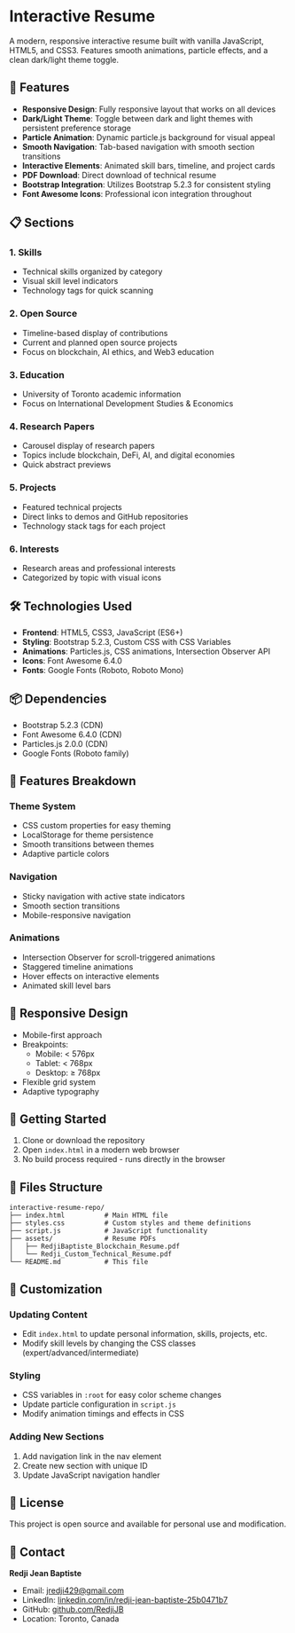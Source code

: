 # Interactive Resume

A modern, responsive interactive resume built with vanilla JavaScript, HTML5, and CSS3. Features smooth animations, particle effects, and a clean dark/light theme toggle.

## 🚀 Features

- **Responsive Design**: Fully responsive layout that works on all devices
- **Dark/Light Theme**: Toggle between dark and light themes with persistent preference storage
- **Particle Animation**: Dynamic particle.js background for visual appeal
- **Smooth Navigation**: Tab-based navigation with smooth section transitions
- **Interactive Elements**: Animated skill bars, timeline, and project cards
- **PDF Download**: Direct download of technical resume
- **Bootstrap Integration**: Utilizes Bootstrap 5.2.3 for consistent styling
- **Font Awesome Icons**: Professional icon integration throughout

## 📋 Sections

### 1. **Skills**
- Technical skills organized by category
- Visual skill level indicators
- Technology tags for quick scanning

### 2. **Open Source**
- Timeline-based display of contributions
- Current and planned open source projects
- Focus on blockchain, AI ethics, and Web3 education

### 3. **Education**
- University of Toronto academic information
- Focus on International Development Studies & Economics

### 4. **Research Papers**
- Carousel display of research papers
- Topics include blockchain, DeFi, AI, and digital economies
- Quick abstract previews

### 5. **Projects**
- Featured technical projects
- Direct links to demos and GitHub repositories
- Technology stack tags for each project

### 6. **Interests**
- Research areas and professional interests
- Categorized by topic with visual icons

## 🛠️ Technologies Used

- **Frontend**: HTML5, CSS3, JavaScript (ES6+)
- **Styling**: Bootstrap 5.2.3, Custom CSS with CSS Variables
- **Animations**: Particles.js, CSS animations, Intersection Observer API
- **Icons**: Font Awesome 6.4.0
- **Fonts**: Google Fonts (Roboto, Roboto Mono)

## 📦 Dependencies

- Bootstrap 5.2.3 (CDN)
- Font Awesome 6.4.0 (CDN)
- Particles.js 2.0.0 (CDN)
- Google Fonts (Roboto family)

## 🎨 Features Breakdown

### Theme System
- CSS custom properties for easy theming
- LocalStorage for theme persistence
- Smooth transitions between themes
- Adaptive particle colors

### Navigation
- Sticky navigation with active state indicators
- Smooth section transitions
- Mobile-responsive navigation

### Animations
- Intersection Observer for scroll-triggered animations
- Staggered timeline animations
- Hover effects on interactive elements
- Animated skill level bars

## 📱 Responsive Design

- Mobile-first approach
- Breakpoints:
  - Mobile: < 576px
  - Tablet: < 768px
  - Desktop: ≥ 768px
- Flexible grid system
- Adaptive typography

## 🚀 Getting Started

1. Clone or download the repository
2. Open `index.html` in a modern web browser
3. No build process required - runs directly in the browser

## 📄 Files Structure

```
interactive-resume-repo/
├── index.html          # Main HTML file
├── styles.css          # Custom styles and theme definitions
├── script.js           # JavaScript functionality
├── assets/             # Resume PDFs
│   ├── RedjiBaptiste_Blockchain_Resume.pdf
│   └── Redji_Custom_Technical_Resume.pdf
└── README.md           # This file
```

## 🔧 Customization

### Updating Content
- Edit `index.html` to update personal information, skills, projects, etc.
- Modify skill levels by changing the CSS classes (expert/advanced/intermediate)

### Styling
- CSS variables in `:root` for easy color scheme changes
- Update particle configuration in `script.js`
- Modify animation timings and effects in CSS

### Adding New Sections
1. Add navigation link in the nav element
2. Create new section with unique ID
3. Update JavaScript navigation handler

## 📝 License

This project is open source and available for personal use and modification.

## 👤 Contact

**Redji Jean Baptiste**
- Email: jredji429@gmail.com
- LinkedIn: [linkedin.com/in/redji-jean-baptiste-25b0471b7](https://www.linkedin.com/in/redji-jean-baptiste-25b0471b7)
- GitHub: [github.com/RedjiJB](https://github.com/RedjiJB)
- Location: Toronto, Canada